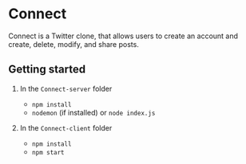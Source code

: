 # Connect

Connect is a Twitter clone, that allows users to create an account and create, delete, modify, and share posts.

## Getting started

1.  In the `Connect-server` folder

    * `npm install`
    * `nodemon` (if installed) or `node index.js`

2.  In the `Connect-client` folder

    * `npm install`
    * `npm start`
